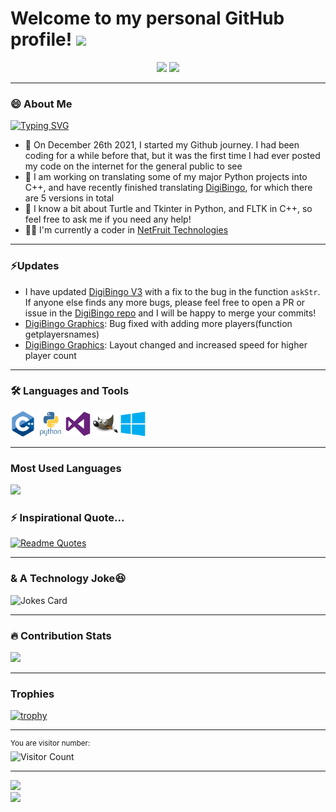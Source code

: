 <div id="header">
  <h1>
    Welcome to my personal GitHub profile!
    <img src="https://media.giphy.com/media/hvRJCLFzcasrR4ia7z/giphy.gif" width="30px"/>
</div> 
<div align="center">
  <img src="https://media.giphy.com/media/xT9IgzoKnwFNmISR8I/giphy.gif" height="300"/>
  <img src="https://media.giphy.com/media/VTtANKl0beDFQRLDTh/giphy.gif" height="300"/>
</div>
 
  ---
  
### 😄 About Me 
  [![Typing SVG](https://readme-typing-svg.demolab.com?font=Fira+Code&duration=4096&pause=24&width=435&color=10FF50&background=00000000&vCenter=true&width=435&lines=Keen+Python+and+C%2B%2B+Developer;Full-Stack+Developer;1+year+of+coding+experience)](https://git.io/typing-svg)
- 🎇 On December 26th 2021, I started my Github journey. I had been coding for a while before that, but it was the first time I had ever posted my code on the internet for the general public to see
- 🔭 I am working on translating some of my major Python projects into C++, and have recently finished translating [DigiBingo](https://github.com/ShashCode2348/DigiBingo), for which there are 5 versions in total
- 💬 I know a bit about Turtle and Tkinter in Python, and FLTK in C++, so feel free to ask me if you need any help!
- 👨‍💻 I'm currently a coder in [NetFruit Technologies](https://github.com/NetFruit-Technologies)
  
 ---
	
### ⚡Updates
- I have updated [DigiBingo V3](https://github.com/ShashCode2348/DigiBingo/blob/main/C%2B%2B/DigiBingo%20V3) with a fix to the bug in the function `askStr`. If anyone else finds any more bugs, please feel free to open a PR or issue in the [DigiBingo repo](https://github.com/ShashCode2348/DigiBingo) and I will be happy to merge your commits!
- [DigiBingo Graphics](https://github.com/ShashCode2348/DigiBingo/blob/main/Python/DigiBingoGraphics.py): Bug fixed with adding more players(function getplayersnames)
- [DigiBingo Graphics](https://github.com/ShashCode2348/DigiBingo/blob/main/Python/DigiBingoGraphics.py): Layout changed and increased speed for higher player count

---

### :hammer_and_wrench: Languages and Tools
  <div>
    <img src="https://github.com/devicons/devicon/blob/master/icons/cplusplus/cplusplus-original.svg" height=40/>
    <img src="https://github.com/devicons/devicon/blob/master/icons/python/python-original-wordmark.svg" height=40/>
    <img src="https://github.com/devicons/devicon/blob/master/icons/visualstudio/visualstudio-plain.svg" height=40/>
    <img src="https://github.com/devicons/devicon/blob/master/icons/gimp/gimp-original.svg" height=40/>
    <img src="https://github.com/devicons/devicon/blob/master/icons/windows8/windows8-original.svg" bg="white" height=40/>
  </div>
  
   ---

### Most Used Languages
<p>
	<a href="https://profile.codersrank.io/user/ShashCode2348#Tech%20Skills">
		<img width="800em" src="https://cr-skills-chart-widget.azurewebsites.net/api/api?username=ShashCode2348&padding=15&labels=true&legend=true&tooltip=true&max-labels=36&branding=false&skills=C,C%23,C%2B%2B,CSS,HTML,Java,JavaScript,Jupyter%20Notebook,PHP,Python,R,Ruby,Rust,SCSS,SQL,Scala,Shell,TSQL,TypeScript,Vue&show-other-skills=true&bg=lightblue">
	</a>
</p>
	
### ⚡ Inspirational Quote...
  [![Readme Quotes](https://quotes-github-readme.vercel.app/api?type=horizontal&theme=catppuccin)](https://github.com/piyushsuthar/github-readme-quotes) 
  
---
	
### & A Technology Joke😆
![Jokes Card](https://readme-jokes.vercel.app/api?bgColor=%23000000&qColor=%23FFFF00&aColor=%2300FF00&borderColor=%236950A1)
	
  ---
  
### 🔥 Contribution Stats

  <img src="http://github-readme-streak-stats.herokuapp.com?user=ShashCode2348&theme=dark&background=000000"/>
</p>

---

### Trophies
  [![trophy](https://github-profile-trophy.vercel.app/?username=ShashCode2348&theme=algolia&column=6)](https://github.com/ryo-ma/github-profile-trophy)

<!---
ShashCode2348/ShashCode2348 is a ✨ special ✨ repository because its `README.md` (this file) appears on your GitHub profile.
You can click the Preview link to take a look at your changes.
--->
  
  ---

<sup>You are visitor number:</sup><br />![Visitor Count](https://profile-counter.glitch.me/ShashCode2348/count.svg)
  
</p>

---

<div>
  <img src="https://media.giphy.com/media/l8G8sdTRURRBANPpPR/giphy.gif"/>
</div>
<div>
  <img src="https://media.giphy.com/media/0fz5uNPHnoVHLEhAW2/giphy.gif"/>
</div>
